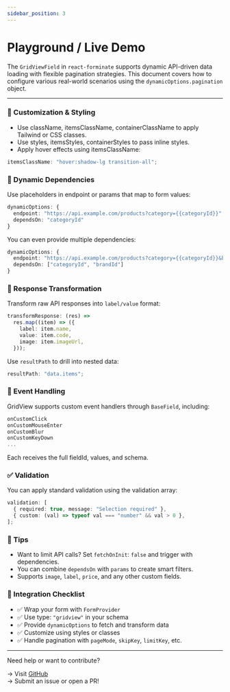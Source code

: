 ```yaml
---
sidebar_position: 3
---
```


# Playground / Live Demo

The `GridViewField` in `react-forminate` supports dynamic API-driven data loading with flexible pagination strategies. This document covers how to configure various real-world scenarios using the `dynamicOptions.pagination` object.

---

### 🧩 Customization & Styling

- Use className, itemsClassName, containerClassName to apply Tailwind or CSS classes.
- Use styles, itemsStyles, containerStyles to pass inline styles.
- Apply hover effects using itemsClassName:

```ts
itemsClassName: "hover:shadow-lg transition-all";
```

### 🧠 Dynamic Dependencies

Use placeholders in endpoint or params that map to form values:

```ts
dynamicOptions: {
  endpoint: "https://api.example.com/products?category={{categoryId}}",
  dependsOn: "categoryId"
}
```

You can even provide multiple dependencies:

```ts
dynamicOptions: {
  endpoint: "https://api.example.com/products?category={{categoryId}}&brand={{brandId}}",
  dependsOn: ["categoryId", "brandId"]
}
```

### 🔁 Response Transformation

Transform raw API responses into `label/value` format:

```ts
transformResponse: (res) =>
  res.map((item) => ({
    label: item.name,
    value: item.code,
    image: item.imageUrl,
  }));
```

Use `resultPath` to drill into nested data:

```ts
resultPath: "data.items";
```

### 🧭 Event Handling

GridView supports custom event handlers through `BaseField`, including:

```ts
onCustomClick
onCustomMouseEnter
onCustomBlur
onCustomKeyDown
...
```

Each receives the full fieldId, values, and schema.

### ✅ Validation

You can apply standard validation using the validation array:

```ts
validation: [
  { required: true, message: "Selection required" },
  { custom: (val) => typeof val === "number" && val > 0 },
];
```

### 💬 Tips

- Want to limit API calls? Set `fetchOnInit`: `false` and trigger with dependencies.
- You can combine `dependsOn` with `params` to create smart filters.
- Supports `image`, `label`, `price`, and any other custom fields.

### 📎 Integration Checklist

- ✅ Wrap your form with `FormProvider`
- ✅ Use type: `"gridview"` in your schema
- ✅ Provide `dynamicOptions` to fetch and transform data
- ✅ Customize using styles or classes
- ✅ Handle pagination with `pageMode`, `skipKey`, `limitKey`, etc.

---

Need help or want to contribute?

→ Visit [GitHub](https://github.com/panahi-projects/react-forminate/tree/main) <br/>
→ Submit an issue or open a PR!
